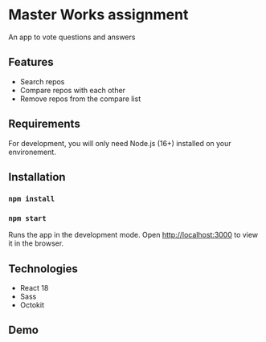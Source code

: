 # Master Works assignment

An app to vote questions and answers

## Features
- Search repos
- Compare repos with each other
- Remove repos from the compare list

## Requirements
For development, you will only need Node.js (16+) installed on your environement.

## Installation

### `npm install`
### `npm start`


Runs the app in the development mode.
Open [http://localhost:3000](http://localhost:3000) to view it in the browser.

## Technologies

- React 18
- Sass
- Octokit

## Demo

